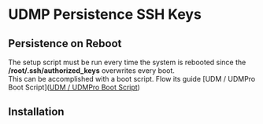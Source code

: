 # UDMP Persistence SSH Keys

## Persistence on Reboot

The setup script must be run every time the system is rebooted since the __/root/.ssh/authorized_keys__ overwrites every boot.  
This can be accomplished with a boot script. Flow its guide [UDM / UDMPro Boot Script]([UDM / UDMPro Boot Script](https://github.com/boostchicken-dev/udm-utilities/tree/master/on-boot-script))

## Installation



```bash
```